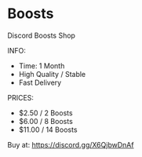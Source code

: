 # Boosts
Discord Boosts Shop


INFO:
- Time: 1 Month
- High Quality / Stable
- Fast Delivery

PRICES:
- $2.50 / 2 Boosts
- $6.00 / 8 Boosts
- $11.00 / 14 Boosts


Buy at: https://discord.gg/X6QjbwDnAf
